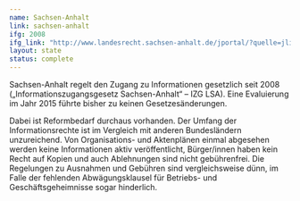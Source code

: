 ```yaml
---
name: Sachsen-Anhalt
link: sachsen-anhalt
ifg: 2008
ifg_link: "http://www.landesrecht.sachsen-anhalt.de/jportal/?quelle=jlink&query=InfZG+ST&psml=bssahprod.psml&max=true&aiz=true"
layout: state
status: complete
---
```

Sachsen-Anhalt regelt den Zugang zu Informationen gesetzlich
seit 2008 („Informationszugangsgesetz Sachsen-Anhalt“ – IZG
LSA). Eine Evaluierung im Jahr 2015 führte bisher zu keinen
Gesetzesänderungen.

Dabei ist Reformbedarf durchaus vorhanden. Der Umfang
der Informationsrechte ist im Vergleich mit anderen Bundesländern
unzureichend. Von Organisations- und Aktenplänen einmal
abgesehen werden keine Informationen aktiv veröffentlicht,
Bürger/innen haben kein Recht auf Kopien und auch
Ablehnungen sind nicht gebührenfrei. Die Regelungen zu Ausnahmen
und Gebühren sind vergleichsweise dünn, im Falle der
fehlenden Abwägungsklausel für Betriebs- und Geschäftsgeheimnisse
sogar hinderlich.
